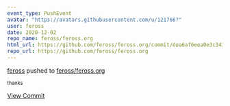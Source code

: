 ```yaml
---
event_type: PushEvent
avatar: "https://avatars.githubusercontent.com/u/121766?"
user: feross
date: 2020-12-02
repo_name: feross/feross.org
html_url: https://github.com/feross/feross.org/commit/dea6af6eea0e3c341685b69ea29d351da0613329
repo_url: https://github.com/feross/feross.org
---
```


<a href='https://github.com/feross' target='_blank'>feross</a> pushed to <a href='https://github.com/feross/feross.org' target='_blank'>feross/feross.org</a>

<small>thanks</small>

<a href='https://github.com/feross/feross.org/commit/dea6af6eea0e3c341685b69ea29d351da0613329' target='_blank'>View Commit</a>